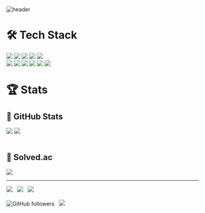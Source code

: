 ![header](https://capsule-render.vercel.app/api?type=waving&color=gradient&height=200&section=header&text=Sangho&nbsp;Kim&fontSize=80&animation)
<!-- Stacks -->
<div class="stacks">
<h1> 🛠️ Tech Stack </h2>
<!-- C -->
<img src="https://img.shields.io/badge/C-A8B9CC?style=flat&logo=c&logoColor=white"> 
<!-- C++ -->
<img src="https://img.shields.io/badge/C++-00599C?style=flat&logo=c%2B%2B&logoColor=white">
<!-- Java -->
<img src="https://img.shields.io/badge/Java-007396?style=flat&logo=java&logoColor=white">
<!-- Python -->
<img src="https://img.shields.io/badge/Python-3776AB?style=flat&logo=python&logoColor=white">
<!-- JavaScript -->
<img src="https://img.shields.io/badge/JavaScript-F7DF1E?style=flat&logo=javascript&logoColor=white">
<br>
<!-- HTML5 -->
<img src="https://img.shields.io/badge/HTML5-E34F26?style=flat&logo=html5&logoColor=white">
<!-- CSS -->
<img src="https://img.shields.io/badge/CSS3-1572B6?style=flat&logo=css3&logoColor=white">
<!--
Node.js
<img src="https://img.shields.io/badge/Node.js-339933?style=flat&logo=node.js&logoColor=white">
Django
<img src="https://img.shields.io/badge/Django-092E20?style=flat&logo=django&logoColor=white">
<br> -->
<!-- Dart -->
<img src="https://img.shields.io/badge/Dart-0175C2?style=flat&logo=dart&logoColor=white">
<!-- Flutter -->
<img src="https://img.shields.io/badge/Flutter-02569B?style=flat&logo=flutter&logoColor=white">
<!-- MySQL -->
<img src="https://img.shields.io/badge/MySQL-4479A1?style=flat&logo=mysql&logoColor=white">
<!-- Firebase -->
<img src="https://img.shields.io/badge/Firebase-FFCA28?style=flat&logo=firebase&logoColor=white">
</div>

<!-- Stats -->
<div class="stats">
<h1>🏆 Stats</h1>
<div class="github-stats">
<h2>🔸 GitHub Stats </h2>
<img class="github-stats" src="https://github-readme-stats.vercel.app/api?username=esaitchkim&show_icons=true&count_private=true&hide=stars&include_all_commits=true&icon_color=fff&bg_color=30,e96443,904e95&title_color=fff&text_color=fff">
<img class="toplangs" src="https://github-readme-stats.vercel.app/api/top-langs/?username=esaitchkim&layout=compact&bg_color=30,e96443,904e95&title_color=fff&text_color=fff">
</div>
<br>
<div class="solvedac-stats">
<h2>🔸 Solved.ac</h2>
<a class="solvedac" href="https://solved.ac/esaitch/"><img src="http://mazassumnida.wtf/api/v2/generate_badge?boj=esaitch"></a>
</div>
</div>

---
<div class="footer">
<a href="mailto:esaitchkim@gmail.com"><img src="https://img.shields.io/badge/esaitchkim@gmail.com-EA4335?style=flat-square&logo=Gmail&logoColor=white&link=mailto:esaitchkim@gmail.com"></a>&nbsp;&nbsp;
<a href="mailto:sariel_ruby@naver.com"><img src="https://img.shields.io/badge/sariel_ruby@naver.com-03C75A?style=flat-square&logo=naver&logoColor=white&link=mailto:sariel_ruby@naver.com"></a>&nbsp;&nbsp;
<a href="mailto:esaitch@kakao.com"><img src="https://img.shields.io/badge/esaitch@kakao.com-FFCD00?style=flat-square&logo=kakaotalk&logoColor=black&link=mailto:esaitch@kakao.com"></a>
<br><br>
<img alt="GitHub followers" src="https://img.shields.io/github/followers/esaitchkim?style=social">&nbsp;&nbsp;
<img src="https://hits.seeyoufarm.com/api/count/incr/badge.svg?url=https%3A%2F%2Fgithub.com%2Fesaitchkim%2Fhit-counter&count_bg=%2379C83D&title_bg=%23555555&icon=&icon_color=%23E7E7E7&title=hits&edge_flat=false"/>
</div>
